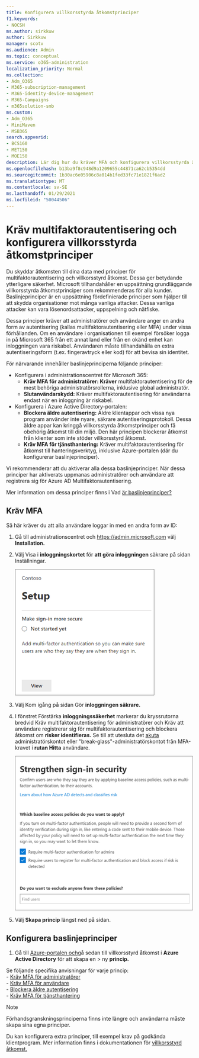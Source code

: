 ```yaml
---
title: Konfigurera villkorsstyrda åtkomstprinciper
f1.keywords:
- NOCSH
ms.author: sirkkuw
author: Sirkkuw
manager: scotv
ms.audience: Admin
ms.topic: conceptual
ms.service: o365-administration
localization_priority: Normal
ms.collection:
- Adm_O365
- M365-subscription-management
- M365-identity-device-management
- M365-Campaigns
- m365solution-smb
ms.custom:
- Adm_O365
- MiniMaven
- MSB365
search.appverid:
- BCS160
- MET150
- MOE150
description: Lär dig hur du kräver MFA och konfigurera villkorsstyrda åtkomstprinciper för Microsoft 365 för företag.
ms.openlocfilehash: b13ba9f8c948d9a1209655c44871ca62cb5354dd
ms.sourcegitcommit: 1b30ac6e05906c8a014b1fed33fc71e1821f6ad2
ms.translationtype: MT
ms.contentlocale: sv-SE
ms.lasthandoff: 01/29/2021
ms.locfileid: "50044506"
---
```

# <a name="require-multi-factor-authentication-and-set-up-conditional-access-policies"></a>Kräv multifaktorautentisering och konfigurera villkorsstyrda åtkomstprinciper

Du skyddar åtkomsten till dina data med principer för multifaktorautentisering och villkorsstyrd åtkomst. Dessa ger betydande ytterligare säkerhet. Microsoft tillhandahåller en uppsättning grundläggande villkorsstyrda åtkomstprinciper som rekommenderas för alla kunder. Baslinjeprinciper är en uppsättning fördefinierade principer som hjälper till att skydda organisationer mot många vanliga attacker. Dessa vanliga attacker kan vara lösenordsattacker, uppspelning och nätfiske.

Dessa principer kräver att administratörer och användare anger en andra form av autentisering (kallas multifaktorautentisering eller MFA) under vissa förhållanden. Om en användare i organisationen till exempel försöker logga in på Microsoft 365 från ett annat land eller från en okänd enhet kan inloggningen vara riskabel. Användaren måste tillhandahålla en extra autentiseringsform (t.ex. fingeravtryck eller kod) för att bevisa sin identitet.

För närvarande innehåller baslinjeprinciperna följande principer:

- Konfigurera i administrationscentret för Microsoft 365:
  - **Kräv MFA för administratörer: Kräver** multifaktorautentisering för de mest behöriga administratörsrollerna, inklusive global administratör.
  - **Slutanvändarskydd:** Kräver multifaktorautentisering för användarna endast när en inloggning är riskabel. 
- Konfigurera i Azure Active Directory-portalen:
  - **Blockera äldre autentisering:** Äldre klientappar och vissa nya program använder inte nyare, säkrare autentiseringsprotokoll. Dessa äldre appar kan kringgå villkorsstyrda åtkomstprinciper och få obehörig åtkomst till din miljö. Den här principen blockerar åtkomst från klienter som inte stöder villkorsstyrd åtkomst. 
  - **Kräv MFA för tjänsthantering:** Kräver multifaktorautentisering för åtkomst till hanteringsverktyg, inklusive Azure-portalen (där du konfigurerar baslinjeprinciper).

Vi rekommenderar att du aktiverar alla dessa baslinjeprinciper. När dessa principer har aktiverats uppmanas administratörer och användare att registrera sig för Azure AD Multifaktorautentisering.

Mer information om dessa principer finns i Vad [är baslinjeprinciper?](https://docs.microsoft.com/azure/active-directory/conditional-access/concept-baseline-protection)

## <a name="require-mfa"></a>Kräv MFA

Så här kräver du att alla användare loggar in med en andra form av ID:

1. Gå till administrationscentret och <a href="https://go.microsoft.com/fwlink/p/?linkid=837890" target="_blank">https://admin.microsoft.com</a> välj **Installation.**

2. Välj Visa i **inloggningskortet** för **att göra inloggningen** säkrare på sidan Inställningar.

    ![Gör inloggningskortet säkrare.](../media/setupmfa.png)
3. Välj Kom igång på sidan Gör **inloggningen säkrare.**

4. I fönstret Förstärka **inloggningssäkerhet** markerar du kryssrutorna bredvid Kräv multifaktorautentisering för administratörer och Kräv att användare registrerar sig för multifaktorautentisering och blockera åtkomst om **risker identifieras.**
    Se till att utesluta det [akuta](m365-campaigns-protect-admin-accounts.md#create-an-emergency-admin-account) administratörskontot eller "break-glass"-administratörskontot från MFA-kravet i **rutan Hitta** användare.

    ![Förstärka säkerhetssidan.](../media/requiremfa.png)

5. Välj **Skapa princip** längst ned på sidan.

## <a name="set-up-baseline-policies"></a>Konfigurera baslinjeprinciper

1. Gå till [Azure-portalen och](https://portal.azure.com)gå sedan till villkorsstyrd åtkomst i **Azure Active Directory** för att skapa en \>  ny **princip.**

Se följande specifika anvisningar för varje princip: <br>
    - [Kräv MFA för administratörer](https://docs.microsoft.com/azure/active-directory/conditional-access/howto-baseline-protect-administrators) <br>
    - [Kräv MFA för användare](https://docs.microsoft.com/azure/active-directory/conditional-access/howto-baseline-protect-end-users) <br>
    - [Blockera äldre autentisering](https://docs.microsoft.com/azure/active-directory/conditional-access/howto-baseline-protect-legacy-auth) <br>
    - [Kräv MFA för tjänsthantering](https://docs.microsoft.com/azure/active-directory/conditional-access/howto-baseline-protect-azure)

> [!NOTE]
> Förhandsgranskningsprinciperna finns inte längre och användarna måste skapa sina egna principer.

Du kan konfigurera extra principer, till exempel krav på godkända klientprogram. Mer information finns i dokumentationen för [villkorsstyrd åtkomst.](https://docs.microsoft.com/azure/active-directory/conditional-access/)
